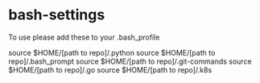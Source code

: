 <h1>bash-settings</h1>

To use please add these to your .bash_profile

source $HOME/[path to repo]/.python
source $HOME/[path to repo]/.bash_prompt
source $HOME/[path to repo]/.git-commands
source $HOME/[path to repo]/.go
source $HOME/[path to repo]/.k8s
